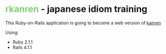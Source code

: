<style>
  .kanrenlogo_md {
    color:#76d661;
    background-color:#466c34;
    text-shadow: 2px 2px #5de040;
    font-size:150%;
    font-weight:lighter;
    padding: 0 4px 2px 1px;
    }
</style>

# <span style="color:#76d661;">rkanren</span> - japanese idiom training

This Ruby-on-Rails application is going to become a web version of [kanren](http://www.fusshuhn.de/sw/kanren/kanren.html)

Using:

* Ruby 2.1.1
* Rails 4.1.1
